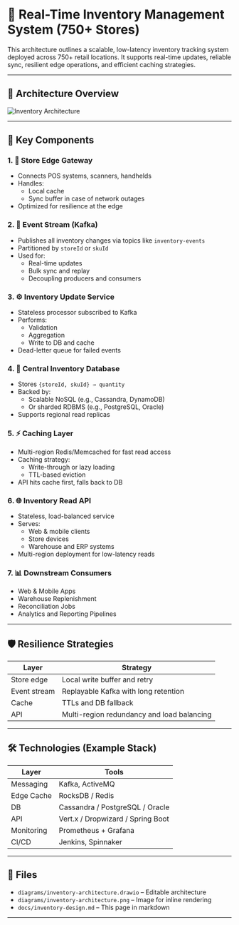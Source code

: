 # 🏬 Real-Time Inventory Management System (750+ Stores)

This architecture outlines a scalable, low-latency inventory tracking system deployed across 750+ retail locations.
It supports real-time updates, reliable sync, resilient edge operations, and efficient caching strategies.

---

## 📌 Architecture Overview

![Inventory Architecture](diagrams/inventory-architecture.png)

---

## 🧩 Key Components

### 1. 🏬 **Store Edge Gateway**
- Connects POS systems, scanners, handhelds
- Handles:
  - Local cache
  - Sync buffer in case of network outages
- Optimized for resilience at the edge

### 2. 🔁 **Event Stream (Kafka)**
- Publishes all inventory changes via topics like `inventory-events`
- Partitioned by `storeId` or `skuId`
- Used for:
  - Real-time updates
  - Bulk sync and replay
  - Decoupling producers and consumers

### 3. ⚙️ **Inventory Update Service**
- Stateless processor subscribed to Kafka
- Performs:
  - Validation
  - Aggregation
  - Write to DB and cache
- Dead-letter queue for failed events

### 4. 🧠 **Central Inventory Database**
- Stores `{storeId, skuId} → quantity`
- Backed by:
  - Scalable NoSQL (e.g., Cassandra, DynamoDB)
  - Or sharded RDBMS (e.g., PostgreSQL, Oracle)
- Supports regional read replicas

### 5. ⚡ **Caching Layer**
- Multi-region Redis/Memcached for fast read access
- Caching strategy:
  - Write-through or lazy loading
  - TTL-based eviction
- API hits cache first, falls back to DB

### 6. 🌐 **Inventory Read API**
- Stateless, load-balanced service
- Serves:
  - Web & mobile clients
  - Store devices
  - Warehouse and ERP systems
- Multi-region deployment for low-latency reads

### 7. 📊 **Downstream Consumers**
- Web & Mobile Apps
- Warehouse Replenishment
- Reconciliation Jobs
- Analytics and Reporting Pipelines

---

## 🛡️ Resilience Strategies

| Layer | Strategy |
|-------|----------|
| Store edge | Local write buffer and retry |
| Event stream | Replayable Kafka with long retention |
| Cache | TTLs and DB fallback |
| API | Multi-region redundancy and load balancing |

---

## 🛠️ Technologies (Example Stack)

| Layer | Tools |
|-------|-------|
| Messaging | Kafka, ActiveMQ |
| Edge Cache | RocksDB / Redis |
| DB | Cassandra / PostgreSQL / Oracle |
| API | Vert.x / Dropwizard / Spring Boot |
| Monitoring | Prometheus + Grafana |
| CI/CD | Jenkins, Spinnaker |

---

## 📂 Files
- `diagrams/inventory-architecture.drawio` – Editable architecture
- `diagrams/inventory-architecture.png` – Image for inline rendering
- `docs/inventory-design.md` – This page in markdown

---
